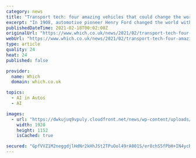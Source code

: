 ```yaml
---
category: news
title: "Transport tech: four amazing vehicles that could change the world"
excerpt: "In 1908, automotive pioneer Henry Ford changed the world with the release of the Ford Model T. The new technology changed not just how we travel, but how we live and work too. A century on and"
publishedDateTime: 2021-02-18T00:02:00Z
originalUrl: "https://www.which.co.uk/news/2021/02/transport-tech-four-amazing-vehicles-that-could-change-the-world/"
webUrl: "https://www.which.co.uk/news/2021/02/transport-tech-four-amazing-vehicles-that-could-change-the-world/"
type: article
quality: 24
heat: 24
published: false

provider:
  name: Which
  domain: which.co.uk

topics:
  - AI in Autos
  - AI

images:
  - url: "https://dwkujuq9vpuly.cloudfront.net/news/wp-content/uploads/2021/02/FutureTransportFeatured.jpg"
    width: 1920
    height: 1152
    isCached: true

secured: "GpfVVZ1M2neggdjlHdNr2kHhJSt2TPuOol49rA001S/er8chS5fPbH+IN4ycRh8IxqXMwpSzlCJmLS19T1zbUPGyMyPjOOGEL33ri8WsvAvnklobY7fsHcC1ICzYDet1+9CfXz21Pi4eFvCQDALCBe+0zkEqv8pZDp6Vmfpjeg9A3lf2mKzZmuMefSb1Nv1vPiuxBhvUH9pf+jdO64u7Qo5seTMOxOPkzjlescTe+kz1cKW/1vM+MqD17CfFeP8nAn2/xLE0puUN0MIhmWePjX+Yl3KdOSVMyKFR/YB4HV7M8LQS8ab/TACFeH/nnnFEFW2WNERQJuHfle1cb74Vr3OFiuYiIiq7IR/Abx0XOqk=;lMjP2yO9r4FT6YJhx+kKzQ=="
---
```


